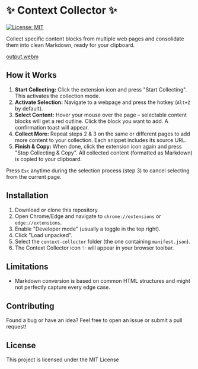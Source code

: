 # ✨ Context Collector ✨

[![License: MIT](https://img.shields.io/badge/License-MIT-blue.svg)](https://opensource.org/licenses/MIT)

Collect specific content blocks from multiple web pages and consolidate them into clean Markdown, ready for your clipboard.

[output.webm](https://github.com/user-attachments/assets/4d8390cd-5e99-4f6e-a4c5-02fb2451fb8a)

## How it Works

1.  **Start Collecting:** Click the extension icon and press "Start Collecting". This activates the collection mode.
2.  **Activate Selection:** Navigate to a webpage and press the hotkey (`Alt+Z` by default).
3.  **Select Content:** Hover your mouse over the page – selectable content blocks will get a red outline. Click the block you want to add. A confirmation toast will appear.
4.  **Collect More:** Repeat steps 2 & 3 on the same or different pages to add more content to your collection. Each snippet includes its source URL.
5.  **Finish & Copy:** When done, click the extension icon again and press "Stop Collecting & Copy". All collected content (formatted as Markdown) is copied to your clipboard.

Press `Esc` anytime during the selection process (step 3) to cancel selecting from the current page.

## Installation

1.  Download or clone this repository.
2.  Open Chrome/Edge and navigate to `chrome://extensions` or `edge://extensions`.
3.  Enable "Developer mode" (usually a toggle in the top right).
4.  Click "Load unpacked".
5.  Select the `context-collector` folder (the one containing `manifest.json`).
6.  The Context Collector icon ✨ will appear in your browser toolbar.


## Limitations

*   Markdown conversion is based on common HTML structures and might not perfectly capture every edge case.

## Contributing

Found a bug or have an idea? Feel free to open an issue or submit a pull request!

## License

This project is licensed under the MIT License
